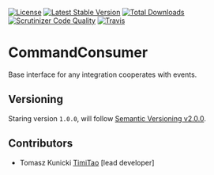 [![License](https://poser.pugx.org/aggrego/command-consumer/license.svg)](https://packagist.org/packages/aggrego/command-consumer)
[![Latest Stable Version](https://poser.pugx.org/aggrego/command-consumer/v/stable.svg)](https://packagist.org/packages/aggrego/command-consumer)
[![Total Downloads](https://poser.pugx.org/aggrego/command-consumer/downloads.svg)](https://packagist.org/packages/aggrego/command-consumer)
[![Scrutinizer Code Quality](https://scrutinizer-ci.com/g/aggrego/commandconsumer/badges/quality-score.png?b=master)](https://scrutinizer-ci.com/g/aggrego/commandconsumer/?branch=master)
[![Travis](https://travis-ci.org/Aggrego/CommandConsumer.svg?branch=master)](https://travis-ci.org/Aggrego/CommandConsumer/builds)

# CommandConsumer

Base interface for any integration cooperates with events.

## Versioning
 
Staring version ``1.0.0``, will follow [Semantic Versioning v2.0.0](http://semver.org/spec/v2.0.0.html).

## Contributors

* Tomasz Kunicki [TimiTao](http://github.com/timiTao) [lead developer]